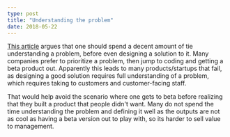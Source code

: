 ```yaml
---
type: post
title: "Understanding the problem"
date: 2018-05-22
---
```


[This article](https://blog.intercom.com/great-product-managers-dont-spend-time-on-solutions/)
argues that one should spend a decent amount of tie understanding a problem,
before even designing a solution to it.
Many companies prefer to prioritize a problem,
then jump to coding and getting a beta product out.
Apparently this leads to many products/startups that fail,
as designing a good solution requires full understanding of a problem,
which requires taking to customers and customer-facing staff.

That would help avoid the scenario where one gets to beta before realizing
that they built a product that people didn't want.
Many do not spend the time understanding the problem and defining it well
as the outputs are not as cool as having a beta version out to play with,
so its harder to sell value to management.

